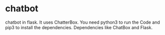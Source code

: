 # chatbot
chatbot in flask.
It uses ChatterBox.
You need python3 to run the Code and pip3 to install the dependencies.
Dependencies like ChatBox and Flask.

